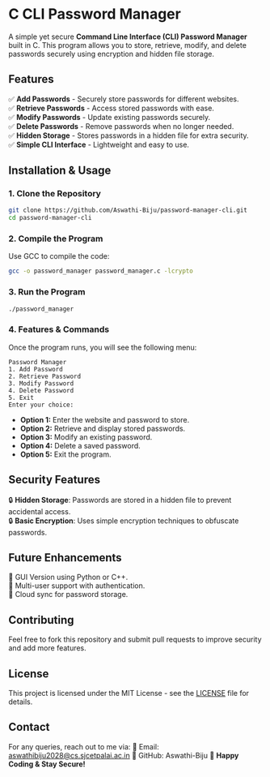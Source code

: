 # C CLI Password Manager

A simple yet secure **Command Line Interface (CLI) Password Manager** built in C. This program allows you to store, retrieve, modify, and delete passwords securely using encryption and hidden file storage.

## Features
✅ **Add Passwords** - Securely store passwords for different websites.  
✅ **Retrieve Passwords** - Access stored passwords with ease.  
✅ **Modify Passwords** - Update existing passwords securely.  
✅ **Delete Passwords** - Remove passwords when no longer needed.  
✅ **Hidden Storage** - Stores passwords in a hidden file for extra security.  
✅ **Simple CLI Interface** - Lightweight and easy to use.

## Installation & Usage

### **1. Clone the Repository**
```sh
git clone https://github.com/Aswathi-Biju/password-manager-cli.git
cd password-manager-cli
```

### **2. Compile the Program**
Use GCC to compile the code:
```sh
gcc -o password_manager password_manager.c -lcrypto
```

### **3. Run the Program**
```sh
./password_manager
```

### **4. Features & Commands**
Once the program runs, you will see the following menu:
```
Password Manager
1. Add Password
2. Retrieve Password
3. Modify Password
4. Delete Password
5. Exit
Enter your choice:
```

- **Option 1:** Enter the website and password to store.
- **Option 2:** Retrieve and display stored passwords.
- **Option 3:** Modify an existing password.
- **Option 4:** Delete a saved password.
- **Option 5:** Exit the program.

## Security Features
🔒 **Hidden Storage**: Passwords are stored in a hidden file to prevent accidental access.  
🔒 **Basic Encryption**: Uses simple encryption techniques to obfuscate passwords.  

## Future Enhancements
📌 GUI Version using Python or C++.  
📌 Multi-user support with authentication.  
📌 Cloud sync for password storage.

## Contributing
Feel free to fork this repository and submit pull requests to improve security and add more features.

## License
This project is licensed under the MIT License - see the [LICENSE](LICENSE) file for details.

## Contact
For any queries, reach out to me via:
📧 Email: aswathibiju2028@cs.sjcetpalai.ac.in
🐙 GitHub: Aswathi-Biju
🚀 **Happy Coding & Stay Secure!**
